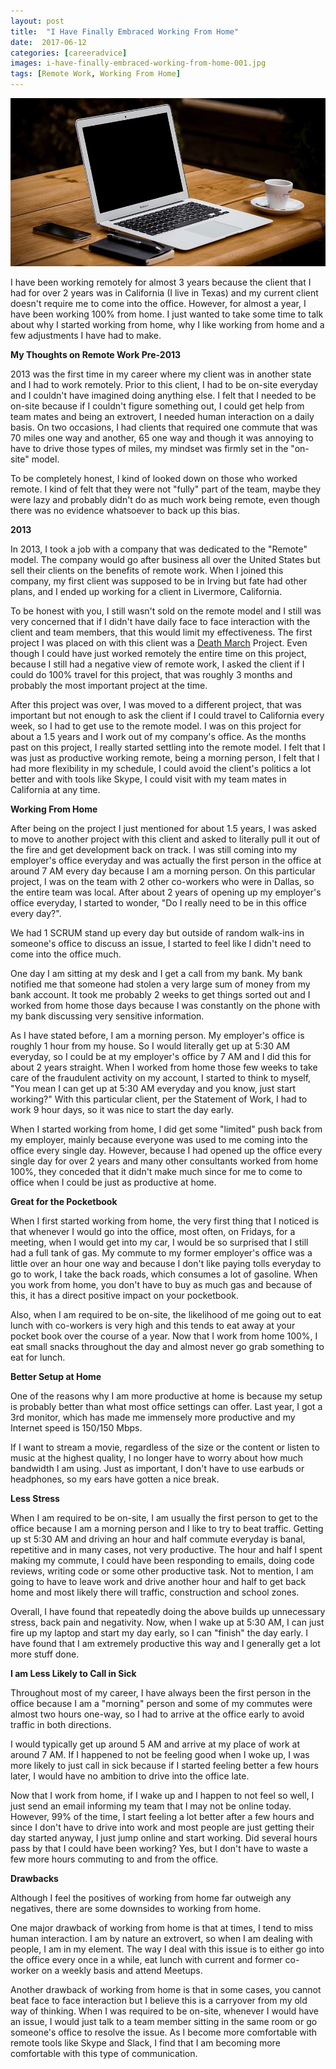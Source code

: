 ```yaml
---
layout: post
title:  "I Have Finally Embraced Working From Home"
date:  2017-06-12
categories: [careeradvice]
images: i-have-finally-embraced-working-from-home-001.jpg
tags: [Remote Work, Working From Home]
---
```


![Blogs - Michaeldeongreen](https://raw.githubusercontent.com/michaeldeongreen/michaeldeongreen.github.io/master/static/img/_posts/i-have-finally-embraced-working-from-home-001.jpg)

I have been working remotely for almost 3 years because the client that I had for over 2 years was in California (I live in Texas) and my current client doesn't require me to come into the office. However, for almost a year, I have been working 100% from home. I just wanted to take some time to talk about why I started working from home, why I like working from home and a few adjustments I have had to make.  
  
**My Thoughts on Remote Work Pre-2013**  
  
2013 was the first time in my career where my client was in another state and I had to work remotely. Prior to this client, I had to be on-site everyday and I couldn't have imagined doing anything else. I felt that I needed to be on-site because if I couldn't figure something out, I could get help from team mates and being an extrovert, I needed human interaction on a daily basis. On two occasions, I had clients that required one commute that was 70 miles one way and another, 65 one way and though it was annoying to have to drive those types of miles, my mindset was firmly set in the "on-site" model.  
  
To be completely honest, I kind of looked down on those who worked remote. I kind of felt that they were not "fully" part of the team, maybe they were lazy and probably didn't do as much work being remote, even though there was no evidence whatsoever to back up this bias.  
  
**2013**  
  
In 2013, I took a job with a company that was dedicated to the "Remote" model. The company would go after business all over the United States but sell their clients on the benefits of remote work. When I joined this company, my first client was supposed to be in Irving but fate had other plans, and I ended up working for a client in Livermore, California.  
  
To be honest with you, I still wasn't sold on the remote model and I still was very concerned that if I didn't have daily face to face interaction with the client and team members, that this would limit my effectiveness. The first project I was placed on with this client was a [Death March](https://en.wikipedia.org/wiki/Death_march_(project_management)) Project. Even though I could have just worked remotely the entire time on this project, because I still had a negative view of remote work, I asked the client if I could do 100% travel for this project, that was roughly 3 months and probably the most important project at the time.  
  
After this project was over, I was moved to a different project, that was important but not enough to ask the client if I could travel to California every week, so I had to get use to the remote model. I was on this project for about a 1.5 years and I work out of my company's office. As the months past on this project, I really started settling into the remote model. I felt that I was just as productive working remote, being a morning person, I felt that I had more flexibility in my schedule, I could avoid the client's politics a lot better and with tools like Skype, I could visit with my team mates in California at any time.  
  
**Working From Home**  
  
After being on the project I just mentioned for about 1.5 years, I was asked to move to another project with this client and asked to literally pull it out of the fire and get development back on track. I was still coming into my employer's office everyday and was actually the first person in the office at around 7 AM every day because I am a morning person. On this particular project, I was on the team with 2 other co-workers who were in Dallas, so the entire team was local. After about 2 years of opening up my employer's office everyday, I started to wonder, "Do I really need to be in this office every day?".  
  
We had 1 SCRUM stand up every day but outside of random walk-ins in someone's office to discuss an issue, I started to feel like I didn't need to come into the office much.  
  
One day I am sitting at my desk and I get a call from my bank. My bank notified me that someone had stolen a very large sum of money from my bank account. It took me probably 2 weeks to get things sorted out and I worked from home those days because I was constantly on the phone with my bank discussing very sensitive information.  
  
As I have stated before, I am a morning person. My employer's office is roughly 1 hour from my house. So I would literally get up at 5:30 AM everyday, so I could be at my employer's office by 7 AM and I did this for about 2 years straight. When I worked from home those few weeks to take care of the fraudulent activity on my account, I started to think to myself, "You mean I can get up at 5:30 AM everyday and you know, just start working?" With this particular client, per the Statement of Work, I had to work 9 hour days, so it was nice to start the day early.  
  
When I started working from home, I did get some "limited" push back from my employer, mainly because everyone was used to me coming into the office every single day. However, because I had opened up the office every single day for over 2 years and many other consultants worked from home 100%, they conceded that it didn't make much since for me to come to office when I could be just as productive at home.  
  
**Great for the Pocketbook**  
  
When I first started working from home, the very first thing that I noticed is that whenever I would go into the office, most often, on Fridays, for a meeting, when I would get into my car, I would be so surprised that I still had a full tank of gas. My commute to my former employer's office was a little over an hour one way and because I don't like paying tolls everyday to go to work, I take the back roads, which consumes a lot of gasoline. When you work from home, you don't have to buy as much gas and because of this, it has a direct positive impact on your pocketbook.  
  
Also, when I am required to be on-site, the likelihood of me going out to eat lunch with co-workers is very high and this tends to eat away at your pocket book over the course of a year. Now that I work from home 100%, I eat small snacks throughout the day and almost never go grab something to eat for lunch.  
  
**Better Setup at Home**  
  
One of the reasons why I am more productive at home is because my setup is probably better than what most office settings can offer. Last year, I got a 3rd monitor, which has made me immensely more productive and my Internet speed is 150/150 Mbps.  
  
If I want to stream a movie, regardless of the size or the content or listen to music at the highest quality, I no longer have to worry about how much bandwidth I am using. Just as important, I don't have to use earbuds or headphones, so my ears have gotten a nice break.  
  
**Less Stress**  
  
When I am required to be on-site, I am usually the first person to get to the office because I am a morning person and I like to try to beat traffic. Getting up st 5:30 AM and driving an hour and half commute everyday is banal, repetitive and in many cases, not very productive. The hour and half I spent making my commute, I could have been responding to emails, doing code reviews, writing code or some other productive task. Not to mention, I am going to have to leave work and drive another hour and half to get back home and most likely there will traffic, construction and school zones.  
  
Overall, I have found that repeatedly doing the above builds up unnecessary stress, back pain and negativity. Now, when I wake up at 5:30 AM, I can just fire up my laptop and start my day early, so I can "finish" the day early. I have found that I am extremely productive this way and I generally get a lot more stuff done.  
  
**I am Less Likely to Call in Sick**  
  
Throughout most of my career, I have always been the first person in the office because I am a "morning" person and some of my commutes were almost two hours one-way, so I had to arrive at the office early to avoid traffic in both directions.  
  
I would typically get up around 5 AM and arrive at my place of work at around 7 AM. If I happened to not be feeling good when I woke up, I was more likely to just call in sick because if I started feeling better a few hours later, I would have no ambition to drive into the office late.  
  
Now that I work from home, if I wake up and I happen to not feel so well, I just send an email informing my team that I may not be online today. However, 99% of the time, I start feeling a lot better after a few hours and since I don't have to drive into work and most people are just getting their day started anyway, I just jump online and start working. Did several hours pass by that I could have been working? Yes, but I don't have to waste a few more hours commuting to and from the office.  
  
**Drawbacks**  
  
Although I feel the positives of working from home far outweigh any negatives, there are some downsides to working from home.  
  
One major drawback of working from home is that at times, I tend to miss human interaction. I am by nature an extrovert, so when I am dealing with people, I am in my element. The way I deal with this issue is to either go into the office every once in a while, eat lunch with current and former co-worker on a weekly basis and attend Meetups.  
  
Another drawback of working from home is that in some cases, you cannot beat face to face interaction but I believe this is a carryover from my old way of thinking. When I was required to be on-site, whenever I would have an issue, I would just talk to a team member sitting in the same room or go someone's office to resolve the issue. As I become more comfortable with remote tools like Skype and Slack, I find that I am becoming more comfortable with this type of communication.
